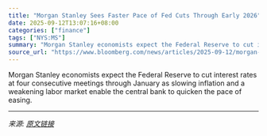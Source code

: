 ```yaml
---
title: "Morgan Stanley Sees Faster Pace of Fed Cuts Through Early 2026"
date: 2025-09-12T13:07:16+08:00
categories: ["finance"]
tags: ["NYS:MS"]
summary: "Morgan Stanley economists expect the Federal Reserve to cut interest rates at four consecutive meetings through January as slowing inflation and a weakening labor market enable the central bank to qui"
source_url: "https://www.bloomberg.com/news/articles/2025-09-12/morgan-stanley-sees-faster-pace-of-fed-cuts-through-early-2026"
---
```


Morgan Stanley economists expect the Federal Reserve to cut interest rates at four consecutive meetings through January as slowing inflation and a weakening labor market enable the central bank to quicken the pace of easing.

---

*来源: [原文链接](https://www.bloomberg.com/news/articles/2025-09-12/morgan-stanley-sees-faster-pace-of-fed-cuts-through-early-2026)*
